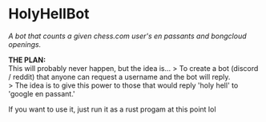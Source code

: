 # HolyHellBot
*A bot that counts a given chess.com user's en passants and bongcloud openings.*

**THE PLAN:**\
This will probably never happen, but the idea is...
\> To create a bot (discord / reddit) that anyone can request a username and the bot will reply.\
\> The idea is to give this power to those that would reply 'holy hell' to 'google en passant.'

If you want to use it, just run it as a rust progam at this point lol
